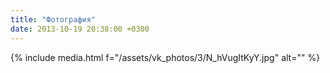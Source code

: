 ```yaml
---
title: "Фотография"
date: 2013-10-19 20:38:00 +0300
---
```



{% include media.html f="/assets/vk_photos/3/N_hVugItKyY.jpg" alt="" %}
